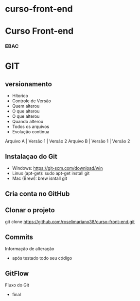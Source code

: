 
# curso-front-end

# Curso Front-end

### EBAC

# GIT
## versionamento

- Hítorico 
- Controle de Versão
- Quem alterou
- O que alterou
- O que alterou
- Quando alterou
- Todos os arquivos
- Evolução continua


 Arquivo A | Versão 1 | Versão 2 
 Arquivo B | Versão 1 | Versão 2

## Instalaçao do Git

- Windows: https://git-scm.com/download/win
- Linux (apt-get): sudo apt-get install git
- Mac (Brew): brew isntall git

## Cria conta no GitHub


## Clonar o projeto

git clone https://github.com/roselimariano38/curso-front-end.git

## Commits
Informação de alteração
 - após testado todo seu código


## GitFlow
Fluxo do Git
- final
